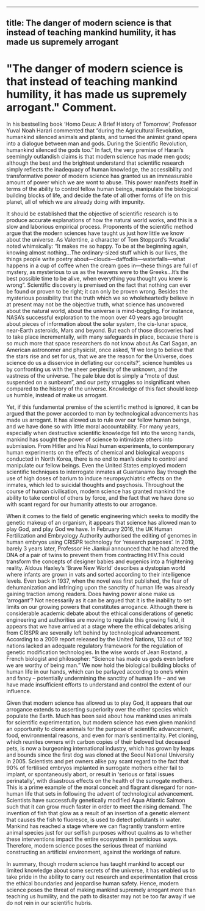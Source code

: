 
---
title: The danger of modern science is that instead of teaching mankind humility, it has made us supremely arrogant
---
# "The danger of modern science is that instead of teaching mankind humility, it has made us supremely arrogant." Comment.

In his bestselling book ‘Homo Deus: A Brief History of Tomorrow’, Professor Yuval Noah Harari commented that “during the Agricultural Revolution, humankind silenced animals and plants, and turned the animist grand opera into a dialogue between man and gods. During the Scientific Revolution, humankind silenced the gods too.” In fact, the very premise of Harari’s seemingly outlandish claims is that modern science has made men gods; although the best and the brightest understand that scientific research simply reflects the inadequacy of human knowledge, the accessibility and transformative power of modern science has granted us an immeasurable amount of power which we are wont to abuse. This power manifests itself in terms of the ability to control fellow human beings, manipulate the biological building blocks of life, and decide the fate of all other forms of life on this planet, all of which we are already doing with impunity.

It should be established that the objective of scientific research is to produce accurate explanations of how the natural world works, and this is a slow and laborious empirical process. Proponents of the scientific method argue that the modern sciences have taught us just how little we know about the universe. As Valentine, a character of Tom Stoppard’s ‘Arcadia’ noted whimsically: “It makes me so happy. To be at the beginning again, knowing almost nothing…The ordinary-sized stuff which is our lives, the things people write poetry about—clouds—daffodils—waterfalls—what happens in a cup of coffee when the cream goes in—these things are full of mystery, as mysterious to us as the heavens were to the Greeks…It’s the best possible time to be alive, when everything you thought you knew is wrong”. Scientific discovery is premised on the fact that nothing can ever be found or proven to be right; it can only be proven wrong. Besides the mysterious possibility that the truth which we so wholeheartedly believe in at present may not be the objective truth, what science has uncovered about the natural world, about the universe is mind-boggling. For instance, NASA’s successful exploration to the moon over 40 years ago brought about pieces of information about the solar system, the cis-lunar space, near-Earth asteroids, Mars and beyond. But each of those discoveries had to take place incrementally, with many safeguards in place, because there is so much more that space researchers do not know about.As Carl Sagan, an American astronomer and physicist, once asked, ‘If we long to believe that the stars rise and set for us, that we are the reason for the Universe, does science do us a disservice in deflating our conceits?’, science humbles us by confronting us with the sheer perplexity of the unknown, and the vastness of the universe. The pale blue dot is simply a “mote of dust suspended on a sunbeam”, and our petty struggles so insignificant when compared to the history of the universe. Knowledge of this fact should keep us humble, instead of make us arrogant. 

Yet, if this fundamental premise of the scientific method is ignored, it can be argued that the power accorded to man by technological advancements has made us arrogant. It has allowed us to rule over our fellow human beings, and we have done so with little moral accountability. For many years, especially when destructive scientific knowledge fell into the wrong hands, mankind has sought the power of science to intimidate others into submission. From Hitler and his Nazi human experiments, to contemporary human experiments on the effects of chemical and biological weapons conducted in North Korea, there is no end to man’s desire to control and manipulate our fellow beings. Even the United States employed modern scientific techniques to interrogate inmates at Guantanamo Bay through the use of high doses of barium to induce neuropsychiatric effects on the inmates, which led to suicidal thoughts and psychosis. Throughout the course of human civilisation, modern science has granted mankind the ability to take control of others by force, and the fact that we have done so with scant regard for our humanity attests to our arrogance. 

When it comes to the field of genetic engineering which seeks to modify the genetic makeup of an organism, it appears that science has allowed man to play God, and play God we have. In February 2016, the UK Human Fertilization and Embryology Authority authorised the editing of genomes in human embryos using CRISPR technology for ‘research purposes’. In 2019, barely 3 years later, Professor He Jiankui announced that he had altered the DNA of a pair of twins to prevent them from contracting HIV.This could transform the concepts of designer babies and eugenics into a frightening reality. Aldous Haxley’s ‘Brave New World’ describes a dystopian world where infants are grown in vats and sorted according to their intelligence levels. Even back in 1937, when the novel was first published, the fear of dehumanization and infringing upon the sanctity of human life was already gaining traction among readers. Does having power alone make us ‘arrogant’? Not necessarily as it can be argued that it is the inability to set limits on our growing powers that constitutes arrogance. Although there is considerable academic debate about the ethical considerations of genetic engineering and authorities are moving to regulate this growing field, it appears that we have arrived at a stage where the ethical debates arising from CRISPR are severally left behind by technological advancement. According to a 2009 report released by the United Nations, 133 out of 192 nations lacked an adequate regulatory framework for the regulation of genetic modification technologies. In the wise words of Jean Rostand, a French biologist and philosopher: “Science has made us gods even before we are worthy of being man.” We now hold the biological building blocks of human life in our hands, which can be parlayed according to one’s whim and fancy – potentially undermining the sanctity of human life – and we have made insufficient efforts to understand and control the extent of our influence.

Given that modern science has allowed us to play God, it appears that our arrogance extends to asserting superiority over the other species which populate the Earth. Much has been said about how mankind uses animals for scientific experimentation, but modern science has even given mankind an opportunity to clone animals for the purpose of scientific advancement, food, environmental reasons, and even for man’s sentimentality. Pet cloning, which reunites owners with carbon copies of their beloved but deceased pets, is now a burgeoning international industry, which has grown by leaps and bounds since the first dog was cloned at the Seoul National University in 2005. Scientists and pet owners alike pay scant regard to the fact that 90% of fertilised embryos implanted in surrogate mothers either fail to implant, or spontaneously abort, or result in ‘serious or fatal issues perinatally’, with disastrous effects on the health of the surrogate mothers. This is a prime example of the moral conceit and flagrant disregard for non-human life that sets in following the advent of technological advancement. Scientists have successfully genetically modified Aqua Atlantic Salmon such that it can grow much faster in order to meet the rising demand. The invention of fish that glow as a result of an insertion of a genetic element that causes the fish to fluoresce, is used to detect pollutants in water. Mankind has reached a stage where we can flagrantly transform entire animal species just for our selfish purposes without qualms as to whether these interventions impact the entire ecosystem in pernicious ways. Therefore, modern science poses the serious threat of mankind constructing an artificial environment, against the workings of nature. 

In summary, though modern science has taught mankind to accept our limited knowledge about some secrets of the universe, it has enabled us to take pride in the ability to carry out research and experimentation that cross the ethical boundaries and jeopardise human safety. Hence, modern science poses the threat of making mankind supremely arrogant more than teaching us humility, and the path to disaster may not be too far away if we do not rein in our scientific hubris. 